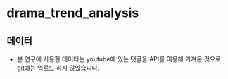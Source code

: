# drama_trend_analysis
## 데이터
* 본 연구에 사용한 데이터는 youtube에 있는 댓글을 API를 이용해 가져온 것으로 git에는 업로드 하지 않았습니다.
